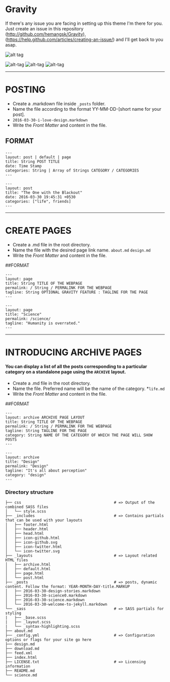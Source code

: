 # Gravity


If there's any issue you are facing in setting up this theme I'm there for you. Just create an issue in this repository (http://github.com/hemangsk/Gravity), (https://help.github.com/articles/creating-an-issue/) and I'll get back to you asap.

![alt tag](https://farm2.staticflickr.com/1593/25549169123_cfb392bfe9.jpg)

![alt-tag](https://farm8.staticflickr.com/7295/26900743846_10e9a0ba71_o.png)
![alt-tag](https://farm8.staticflickr.com/7675/26840339222_b078607576_o.png)
![alt-tag](https://farm2.staticflickr.com/1592/26151881165_3f351e5fd1.jpg)
___

# POSTING
- Create a .markdown file inside `_posts` folder.
- Name the file according to the format YY-MM-DD-[short name for your post].
- `2016-03-30-i-love-design.markdown`
- Write the _Front Matter_ and content in the file.

## FORMAT
```
---
layout: post | default | page
title: String POST TITLE
date: Time Stamp
categories: String | Array of Strings CATEGORY / CATEGORIES
---

---
layout: post
title: "The One with the Blackout"
date: 2016-03-30 19:45:31 +0530
categories: ["life", friends]
---
```
___

# CREATE PAGES
- Create a .md file in the root directory.
- Name the file with the desired page link name.
`about.md`
`design.md`
- Write the _Front Matter_ and content in the file.

##FORMAT
```
---
layout: page
title: String TITLE OF THE WEBPAGE
permalink: / String / PERMALINK FOR THE WEBPAGE
tagline: String OPTIONAL GRAVITY FEATURE : TAGLINE FOR THE PAGE
---

---
layout: page
title: "Science"
permalink: /science/
tagline: "Humanity is overrated."
---
```
___
# INTRODUCING ARCHIVE PAGES
#### You can display a list of all the posts corresponding to a particular category on a standalone page using the `ARCHIVE` layout.

- Create a .md file in the root directory.
- Name the file. Preferred name will be the name of the category.
	*`life.md`
- Write the _Front Matter_ and content in the file.

##FORMAT
```
---
layout: archive ARCHIVE PAGE LAYOUT
title: String TITLE OF THE WEBPAGE
permalink: / String / PERMALINK FOR THE WEBPAGE
tagline: String TAGLINE FOR THE PAGE
category: String NAME OF THE CATEGORY OF WHICH THE PAGE WILL SHOW POSTS
---

---
layout: archive
title: "Design"
permalink: "Design"
tagline: "It's all about perception"
category: "design"
---
```


### Directory structure
```
├── css 									    # => Output of the combined SASS files
│   └── style.scss
├── _includes									# => Contains partials that can be used with your layouts
│   ├── footer.html
│   ├── header.html
│   ├── head.html
│   ├── icon-github.html
│   ├── icon-github.svg
│   ├── icon-twitter.html
│   └── icon-twitter.svg
├── _layouts									# => Layout related HTML files
│   ├── archive.html
│   ├── default.html
│   ├── page.html
│   └── post.html
├── _posts										# => posts, dynamic content. Follow the format: YEAR-MONTH-DAY-title.MARKUP	
│   ├── 2016-03-30-design-stories.markdown
│   ├── 2016-03-30-science0.markdown
│   ├── 2016-03-30-science.markdown
│   └── 2016-03-30-welcome-to-jekyll.markdown
└── _sass										# => SASS partials for styling
|   ├── _base.scss
|   ├── _layout.scss
|   └── _syntax-highlighting.scss
├── about.md
├── _config.yml 								# => Configuration options or flags for your site go here
├── design.md
├── download.md
├── feed.xml
├── index.html
├── LICENSE.txt									# => Licensing information
├── README.md
└── science.md
```
